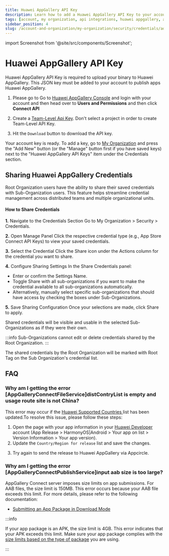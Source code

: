 ```yaml
---
title: Huawei AppGallery API Key
description: Learn how to add a Huawei AppGallery API Key to your account in Appcircle
tags: [account, my organization, api integrations, huawei appgallery, api key]
sidebar_position: 4
slug: /account-and-organization/my-organization/security/credentials/adding-huawei-api-key
---
```


import Screenshot from '@site/src/components/Screenshot';

# Huawei AppGallery API Key

Huawei AppGallery API Key is required to upload your binary to Huawei AppGallery. This JSON key must be added to your account to publish apps Huawei AppGallery.

1. Please go to Go to [Huawei AppGallery Console](https://developer.huawei.com) and login with your account and then head over to **Users and Permissions** and then click **Connect API**

<Screenshot url='https://cdn.appcircle.io/docs/assets/huaweiaccount-1addkey.png' />

2. Create a [Team-Level Api Key](https://developer.huawei.com/consumer/en/doc/distribution/app/appgallerykit-createapiclient). Don't select a project in order to create Team-Level API Key.

<Screenshot url='https://cdn.appcircle.io/docs/assets/huaweiaccount-2permissions.png' />

3. Hit the `Download` button to download the API key.

<Screenshot url='https://cdn.appcircle.io/docs/assets/huaweiaccount-3downloadkey.png' />

Your account key is ready. To add a key, go to [My Organization](/account-and-organization/my-organization) and press the "Add New" button (or the "Manage" button first if you have saved keys) next to the "Huawei AppGallery API Keys" item under the Credentials section.

## Sharing Huawei AppGallery Credentials

Root Organization users have the ability to share their saved credentials with Sub-Organization users. This feature helps streamline credential management across distributed teams and multiple organizational units.

#### How to Share Credentials

<Screenshot url='https://cdn.appcircle.io/docs/assets/FE1719-ss6.png' />

**1.**	Navigate to the Credentials Section
Go to My Organization > Security > Credentials.

**2.** Open Manage Panel
Click the respective credential type (e.g., App Store Connect API Keys) to view your saved credentials.

**3.** Select the Credential
Click the Share icon under the Actions column for the credential you want to share.

**4.** Configure Sharing Settings
In the Share Credentials panel:
- Enter or confirm the Settings Name.
- Toggle Share with all sub-organizations if you want to make the credential available to all sub-organizations automatically.
- Alternatively, manually select specific sub-organizations that should have access by checking the boxes under Sub-Organizations.

**5.** Save Sharing Configuration
Once your selections are made, click Share to apply.

<Screenshot url='https://cdn.appcircle.io/docs/assets/FE1719-ss7.png' />

Shared credentials will be visible and usable in the selected Sub-Organizations as if they were their own.

:::info
Sub-Organizations cannot edit or delete credentials shared by the Root Organization.
:::

The shared credentials by the Root Organization will be marked with Root Tag on the Sub Organization's credential list.

## FAQ

### Why am I getting the error **[AppGalleryConnectFileService]distContryList is empty and usage route site is not China?**

This error may occur if the [Huawei Supported Countries ](https://developer.huawei.com/consumer/en/doc/app/agc-help-supported-countries-overview-0000001146718725) list has been updated.To resolve this issue, please follow these steps:

1. Open the page with your app information in your [Huawei Developer](https://developer.huawei.com/consumer/en/console/service/AppService) account (App Release > HarmonyOS|Android > Your app on list > Version Information > Your app version).
2. Update the `Country/Region for release` list and save the changes.

<Screenshot url='https://cdn.appcircle.io/docs/assets/huaweiaccount-faq-1.png' />

3. Try again to send the release to Huawei AppGallery via Appcircle.

### Why am I getting the error **[AppGalleryConnectPublishService]input aab size is too large?**

AppGallery Connect server imposes size limits on app submissions. For AAB files, the size limit is 150MB. This error occurs because your AAB file exceeds this limit. For more details, please refer to the following documentation:

- [Submitting an App Package in Download Mode](https://developer.huawei.com/consumer/en/doc/AppGallery-connect-References/agcapi-add-packageurl-0000001158245065#section15344132481910)

:::info

If your app package is an APK, the size limit is 4GB. This error indicates that your APK exceeds this limit. Make sure your app package complies with the [size limits based on the type of package](https://developer.huawei.com/consumer/en/doc/AppGallery-connect-References/agcapi-add-packageurl-0000001158245065#section15344132481910) you are using.

:::
